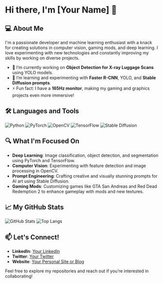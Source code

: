 # Hi there, I'm [Your Name] 👋

## 💻 About Me
I'm a passionate developer and machine learning enthusiast with a knack for creating solutions in computer vision, gaming mods, and deep learning. I love experimenting with new technologies and constantly improving my skills by working on diverse projects.

- 🔭 I’m currently working on **Object Detection for X-ray Luggage Scans** using YOLO models.
- 🌱 I’m learning and experimenting with **Faster R-CNN**, YOLO, and **Stable Diffusion prompts**.
- ⚡ Fun fact: I have a **165Hz monitor**, making my gaming and graphics projects even more immersive!

## 🛠️ Languages and Tools
![Python](https://img.shields.io/badge/-Python-3776AB?logo=python&logoColor=white&style=for-the-badge)
![PyTorch](https://img.shields.io/badge/-PyTorch-EE4C2C?logo=pytorch&logoColor=white&style=for-the-badge)
![OpenCV](https://img.shields.io/badge/-OpenCV-5C3EE8?logo=opencv&logoColor=white&style=for-the-badge)
![TensorFlow](https://img.shields.io/badge/-TensorFlow-FF6F00?logo=tensorflow&logoColor=white&style=for-the-badge)
![Stable Diffusion](https://img.shields.io/badge/-Stable%20Diffusion-444444?logo=google-street-view&logoColor=white&style=for-the-badge)

## 🔍 What I'm Focused On
- **Deep Learning**: Image classification, object detection, and segmentation using PyTorch and TensorFlow.
- **Computer Vision**: Experimenting with feature detection and image processing in OpenCV.
- **Prompt Engineering**: Crafting creative and visually stunning prompts for AI art using Stable Diffusion.
- **Gaming Mods**: Customizing games like GTA San Andreas and Red Dead Redemption 2 to enhance gameplay with mods and new textures.

## 📈 My GitHub Stats
![GitHub Stats](https://github-readme-stats.vercel.app/api?username=YourUsername&show_icons=true&theme=radical)
![Top Langs](https://github-readme-stats.vercel.app/api/top-langs/?username=YourUsername&layout=compact&theme=radical)

## 📫 Let's Connect!
- **LinkedIn**: [Your LinkedIn](https://linkedin.com/in/yourprofile)
- **Twitter**: [Your Twitter](https://twitter.com/yourprofile)
- **Website**: [Your Personal Site or Blog](https://yourwebsite.com)

Feel free to explore my repositories and reach out if you’re interested in collaborating!

